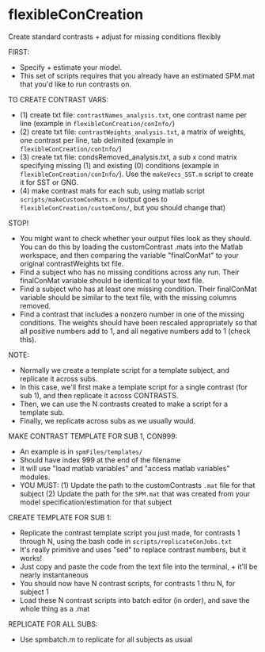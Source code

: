 # flexibleConCreation
Create standard contrasts + adjust for missing conditions flexibly

FIRST:
- Specify + estimate your model. 
- This set of scripts requires that you already have an estimated SPM.mat that you'd like to run contrasts on.

TO CREATE CONTRAST VARS:
- (1) create txt file: `contrastNames_analysis.txt`, one contrast name per line (example in `flexibleConCreation/conInfo/`)
- (2) create txt file: `contrastWeights_analysis.txt`, a matrix of weights, one contrast per line, tab delimited (example in `flexibleConCreation/conInfo/`)
- (3) create txt file: condsRemoved_analysis.txt, a sub x cond matrix specifying missing (1) and existing (0) conditions (example in `flexibleConCreation/conInfo/`). Use the `makeVecs_SST.m` script to create it for SST or GNG.  
- (4) make contrast mats for each sub, using matlab script `scripts/makeCustomConMats.m` (output goes to `flexibleConCreation/customCons/`, but you should change that)


STOP!
- You might want to check whether your output files look as they should. You can do this by loading the customContrast .mats into the Matlab workspace, and then comparing the variable "finalConMat" to your original contrastWeights txt file.
- Find a subject who has no missing conditions across any run. Their finalConMat variable should be identical to your text file.
- Find a subject who has at least one missing condition. Their finalConMat variable should be similar to the text file, with the missing columns removed.
- Find a contrast that includes a nonzero number in one of the missing conditions. The weights should have been rescaled appropriately so that all positive numbers add to 1, and all negative numbers add to 1 (check this).

NOTE:
- Normally we create a template script for a template subject, and replicate it across subs.
- In this case, we'll first make a template script for a single contrast (for sub 1), and then replicate it across CONTRASTS.
- Then, we can use the N contrasts created to make a script for a template sub.
- Finally, we replicate across subs as we usually would.

MAKE CONTRAST TEMPLATE FOR SUB 1, CON999:
- An example is in `spmFiles/templates/`
- Should have index 999 at the end of the filename
- It will use "load matlab variables" and "access matlab variables" modules.
- YOU MUST:
(1) Update the path to the customContrasts `.mat` file for that subject
(2) Update the path for the `SPM.mat` that was created from your model specification/estimation for that subject

CREATE TEMPLATE FOR SUB 1:
- Replicate the contrast template script you just made, for contrasts 1 through N, using the bash code in `scripts/replicateConJobs.txt`
- It's really primitive and uses "sed" to replace contrast numbers, but it works!
- Just copy and paste the code from the text file into the terminal, + it'll be nearly instantaneous
- You should now have N contrast scripts, for contrasts 1 thru N, for subject 1
- Load these N contrast scripts into batch editor (in order), and save the whole thing as a .mat

REPLICATE FOR ALL SUBS:
- Use spmbatch.m to replicate for all subjects as usual